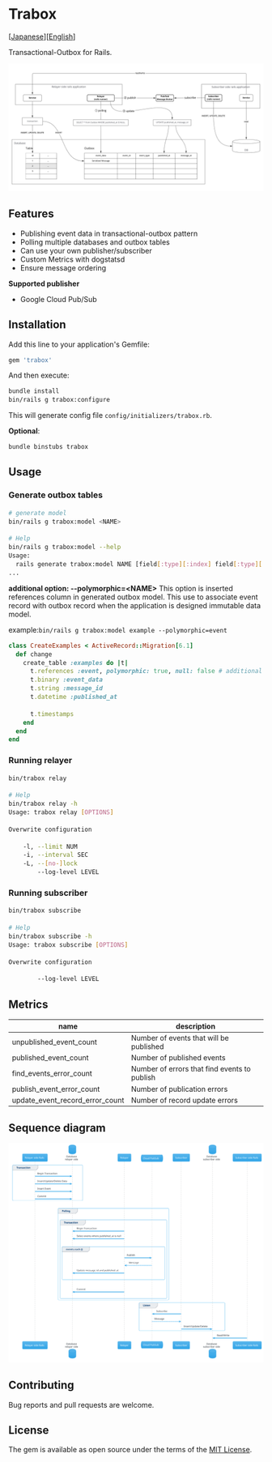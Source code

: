# Trabox

\[[Japanese](README.ja.md)]\[[English](README.md)]

Transactional-Outbox for Rails.

![](./docs/images/architecture.jpg)

## Features

- Publishing event data in transactional-outbox pattern
- Polling multiple databases and outbox tables
- Can use your own publisher/subscriber
- Custom Metrics with dogstatsd
- Ensure message ordering

**Supported publisher**

- Google Cloud Pub/Sub

## Installation

Add this line to your application's Gemfile:

```ruby
gem 'trabox'
```

And then execute:

```bash
bundle install
bin/rails g trabox:configure
```

This will generate config file `config/initializers/trabox.rb`.

**Optional**:

```bash
bundle binstubs trabox
```

## Usage

### Generate outbox tables

```bash
# generate model
bin/rails g trabox:model <NAME>

# Help
bin/rails g trabox:model --help
Usage:
  rails generate trabox:model NAME [field[:type][:index] field[:type][:index]] [options]
...
```

**additional option: --polymorphic=\<NAME>**
This option is inserted references column in generated outbox model.
This use to associate event record with outbox record when the application is designed immutable data model.

example:`bin/rails g trabox:model example --polymorphic=event`

```ruby
class CreateExamples < ActiveRecord::Migration[6.1]
  def change
    create_table :examples do |t|
      t.references :event, polymorphic: true, null: false # additional column
      t.binary :event_data
      t.string :message_id
      t.datetime :published_at

      t.timestamps
    end
  end
end
```

### Running relayer

```bash
bin/trabox relay

# Help
bin/trabox relay -h
Usage: trabox relay [OPTIONS]

Overwrite configuration

    -l, --limit NUM
    -i, --interval SEC
    -L, --[no-]lock
        --log-level LEVEL


```

### Running subscriber

```bash
bin/trabox subscribe

# Help
bin/trabox subscribe -h
Usage: trabox subscribe [OPTIONS]

Overwrite configuration

        --log-level LEVEL
```

## Metrics

| name                            | description                                  |
| ------------------------------- | -------------------------------------------- |
| unpublished_event_count         | Number of events that will be published      |
| published_event_count           | Number of published events                   |
| find_events_error_count         | Number of errors that find events to publish |
| publish_event_error_count       | Number of publication errors                 |
| update_event_record_error_count | Number of record update errors               |

## Sequence diagram

![](./docs/images/sequence-diagram.svg)

## Contributing

Bug reports and pull requests are welcome.

## License

The gem is available as open source under the terms of the [MIT License](https://opensource.org/licenses/MIT).
